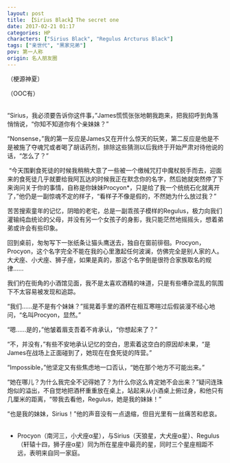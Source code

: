 ```yaml
---
layout: post
title: 【Sirius Black】The secret one
date: 2017-02-21 01:17
categories: HP
characters: ["Sirius Black", "Regulus Arcturus Black"]
tags: ["亲世代", "黑家兄弟"]
pov: 第一人称
origin: 名人朋友圈
---
```


（梗源神夏）

（OOC有）
<br><br>

“Sirius，我必须要告诉你这件事，”James慌慌张张地朝我跑来，把我招呼到角落悄悄说，“你知不知道你有个亲妹妹？”

“Nonsense，”我的第一反应是James又在开什么惊天的玩笑，第二反应是他是不是被施了夺魂咒或者喝了胡话药剂，排除这些猜测以后我终于开始严肃对待他说的话，“怎么了？”

 “今天围剿食死徒的时候我稍稍大意了一些被一个缴械咒打中魔杖脱手而去，迎面来的食死徒几乎就要给我阿瓦达的时候我正在默念你的名字，然后她就突然停了下来询问关于你的事情，自称是你妹妹Procyon*，只是给了我一个统统石化就离开了，”他仍是一副惊魂不定的样子，“看样子不像是假的，不然她为什么放过我？”

苦苦搜索童年的记忆，阴暗的老宅，总是一副乖孩子模样的Regulus，极力向我们灌输纯血统论的父母，并没有另一个女孩子的身影，我只能茫然地摇摇头，想着弟弟或许会有些印象。

回到桌前，匆匆写下一张纸条让猫头鹰送去，独自在窗前徘徊。Procyon，Procyon，这个名字完全不能在我的心里激起任何波澜，仿佛完全是别人家的人。大犬座、小犬座、狮子座，如果是真的，那这个名字倒是很符合家族取名的规律……

我们约在街角的小酒馆见面，我不是太喜欢酒精的味道，只是有些嘈杂混乱的氛围下不太容易被发现和追踪。

“我们……是不是有个妹妹？”摇晃着手里的酒杯在相互寒暄过后假装漫不经心地问，“名叫Procyon，显然。”

“嗯……是的，”他皱着眉支吾着不肯承认，“你想起来了？”

“不，并没有，”有些不安地承认记忆的空白，思索着这空白的原因却未果，“是James在战场上正面碰到了，她现在在食死徒的阵营。”

“Impossible，”他坚定又有些焦虑地一口否认，“她在那个地方不可能出来。”

“她在哪儿？为什么我完全不记得她了？为什么你这么肯定她不会出来？”疑问连珠炮似的溢出，不自觉地把酒杯重重放在桌上，站起来从小酒桌上俯过身，和他只有几厘米的距离，“带我去看他，Regulus，她是我的妹妹！”

“也是我的妹妹，Sirius！”他的声音没有一点退缩，但目光里有一丝痛苦和悲哀。
<br><br>


* Procyon（南河三，小犬座α星），与Sirius（天狼星，大犬座α星）、Regulus（轩辕十四，狮子座α星）同为所在星座中最亮的星，同时三个星座相距不远，表明来自同一家庭。
